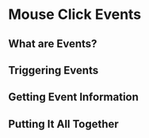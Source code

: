 # Mouse Click Events

## What are Events?

## Triggering Events

## Getting Event Information

## Putting It All Together